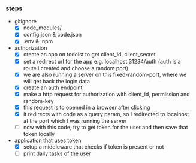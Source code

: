 ### steps
- gitignore
    - [x] node_modules/
    - [x] config.json & code.json
    - [x] .env & .npm
- authorization
    - [x] create an app on todoist to get client_id, client_secret
    - [x] set a redirect url for the app e.g. localhost:31234/auth (auth is a route i created and choose a random port)
    - [x] we are also running a server on this fixed-random-port, where we will get back the login data
    - [x] create an auth endpoint
    - [x] make a http request for authorization with client_id, permission and random-key
    - [x] this request is to opened in a browser after clicking
    - [x] it redirects with code as a query param, so I redirected to localhost at the port which I was running the server
    - [ ] now with this code, try to get token for the user and then save that token locally
- application that uses token
    - [x] setup a middleware that checks if token is present or not
    - [ ] print daily tasks of the user